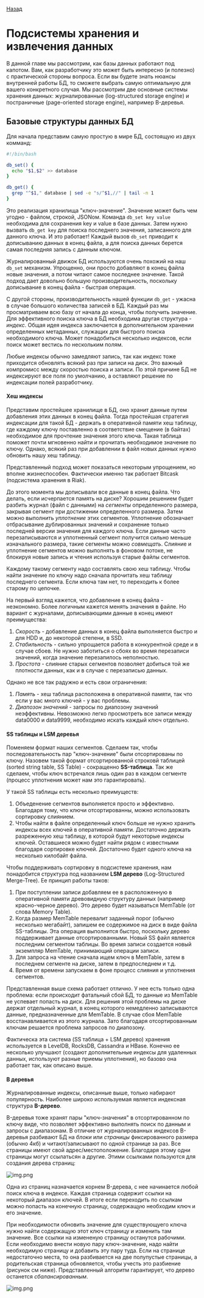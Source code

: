 [Назад](./README.md)

# Подсистемы хранения и извлечения данных

В данной главе мы рассмотрим, как базы данных работают под капотом. Вам, как разработчику это может быть интересно
(и полезно) с практической стороны вопроса. Если вы будете знать нюансы внутренней работы БД, то сможете выбрать
самую оптимальную для вашего конкретного случая. Мы рассмотрим две основные системы хранения данных: журналированные
(log-structured storage engine) и постраничные (page-oriented storage engine), например B-деревья.

## Базовые структуры данных БД
Для начала представим самую простую в мире БД, состоящую из двух комманд:

```bash
#!/bin/bash

db_set() {
  echo "$1,$2" >> database
}

db_get() {
  grep "^$1," database | sed -e "s/^$1,//" | tail -n 1
}
```

Это реализация хранилища "ключ-значение". Значение может быть чем угодно - файлом, строкой, JSONом. Команда 
`db_set key value` необходима для сохранения key и value в 
базе данных. Затем нужно вызвать `db_get key` для поиска последнего значения, записанного для данного ключа. И это 
работает! Каждый вызов `db_set` приводит к дописыванию данных в конец файла, а для поиска данных берется самая 
последняя запись с данным ключом. 

Журналированный движок БД используются очень похожий на наш `db_set` механизм. Упрощенно, они просто добавляют в конец 
файла новые значения, а потом читают самое последнее значение. Такой подход дает довольно большую производительность, 
поскольку дописывание в конец файла - быстрая операция.

С другой стороны, производительность нашей функции `db_get` - ужасна в случае большого количества записей в БД. Каждый 
раз мы просматриваем всю базу от начала до конца, чтобы получить значение. Для эффективного поиска ключа в БД необходима
другая структура - _индекс_. Общая идея индекса заключается в дополнительном хранении определенных метаданных, служащих
для быстрого поиска необходимого ключа. Может понадобиться несколько индексов, если поиск может вестись по нескольким 
полям. 

Любые индексы обычно замедляют запись, так как индекс тоже приходится обновлять всякий раз при записи на диск. Это 
важный компромисс между скоростью поиска и записи. По этой причине БД не индексируют все поля по умолчанию, а оставляют
решение по индексации полей разработчику.

#### Хеш индексы
Представим простейшее хранилище в БД, оно хранит данные путем добавления этих данных в конец файла. Тогда простейшая
стратегия индексации для такой БД - держать в оперативной памяти хеш таблицу, где каждому ключу поставленно в 
соответствие смещение (в байтах) необходимое для прочтение значения этого ключа. Такая таблица поможет почти мгновенно
найти и прочитать необходимое значение по ключу. Однако, всякий раз при добавлении в файл новых данных нужно обновить 
нашу хеш таблицу.

Представленный подход может показаться некоторым упрощением, но вполне жизнеспособен. Фактически именно так работает 
Bitcask (подсистема хранения в Riak). 

До этого момента мы дописывали все данные в конец файла. Что делать, если исчерпается память на диске? Хорошим решением
будет разбить журнал (файл с данными) на _сегменты_ определенного размера, закрывая сегмент при достижении определенного
размера. Затем можно выполнить _уплотнение_ этих сегментов. Уплотнение обозначает отбрасывание дублированных значений и
сохранение только последней версии значения для каждого ключа. Если данные часто перезаписываются и уплотненный
сегмент получится сильно меньше изначального размера, такие сегменты можно _совмещать_. Слияние и уплотнение сегментов 
можно выполнять в фоновом потоке, не блокируя новые запись и чтения используя старые файлы сегментов. 

Каждому такому сегменту надо составлять свою хеш таблицу. Чтобы найти значение по ключу надо сначала прочитать хеш 
таблицу последнего сегмента. Если ключа там нет, то переходить к более старому по цепочке. 

На первый взгляд кажется, что добавление в конец файла - неэкономно. Более логичным кажется менять значения в файле.
Но вариант с журналами, дописывающими данные в конец имеют преимущества:
1) _Скорость_ - добавление данных в конец файла выполняется быстро и для HDD и, до некоторой степени, в SSD.
2) _Стабильность_ - сильно упрощается работа в конкурентной среде и в случае сбоев. Не нужно заботиться о сбоях во время
перезаписи значений, когда значение перезапилось неполностью.
3) _Простота_ - слияние старых сегментов позволяет добиться той же плотности данных, как и в случае с перезаписью данных.

Однако не все так радужно и есть свои ограничения:
1) _Память_ - хеш таблица расположена в оперативной памяти, так что если у вас много ключей - у вас проблемы.
2) _Диапозон значений_ - запросы по диапозону значений неэффективны. Невозможно легко просмотреть все записи между
data0000 и data9999, необходимо искать каждый ключ отдельно.

#### SS таблицы и LSM деревья
Поменяем формат наших сегментов. Сделаем так, чтобы последовательность пар "ключ-значение" были отсортированы по ключу.
Назовем такой формат отсортированной строковй таблицей (sorted string table, SS Table) - сокращенно **SS-таблица**. Так 
же сделаем, чтобы ключ встречался лишь один раз в каждом сегменте (процесс уплотнения может нам это гарантировать). 

У такой SS таблицы есть несколько преимуществ:
1) Объеденение сегментов выполняется просто и эффективно. Благодаря тому, что ключи отсортированны, можно использовать
сортировку слиянием. 
2) Чтобы найти в файле определенный ключ больше не нужно хранить индексы всех ключей в оперативной памяти. Достаточно
держать разреженную хеш таблицу, в которой будут некоторые индексы ключей. Оставшиеся можно будет найти рядом с 
известными благодаря сортировке ключей. Достаточно будет одного ключа на несколько килобайт файла.

Чтобы поддерживать сортировку в подсистеме хранения, нам понадобится структура под названием **LSM дерево** 
(Log-Structured Merge-Tree). Ее принцип работы таков:
1) При поступлении записи добавляем ее в расположенную в оперативной памяти древовидную структуру данных (например 
красно-черное дерево). Это дерево будет называться MemTable (от слова Memory Table).
2) Когда размер MemTable перевалит заданный порог (обычно несколько мегабайт), запишем ее содержимое на диск в виде
файла SS-таблицы. Эта операция выполнится быстро, поскольку дерево поддерживает данные отсортированными. Новый SS файл
является последним сегментом таблицы. Во время записи создается новый экземпляр MemTable, принимающий операции записи.
3) Для запроса на чтение сначала ищем ключ в MemTable, затем в последнем сегменте на диске, затем в предпоследнем и т.д.
4) Время от времени запускаем в фоне процесс слияния и уплотнения сегментов. 

Представленная выше схема работает отлично. У нее есть только одна проблема: если происходит фатальный сбой БД, то
данные из MemTable не успевает попасть на диск. Для решения этой проблемы на диске держат отдельный журнал, в конец 
которого немедленно записываются данные, предназначенные для MemTable. В случае сбоя MemTable восстанавливается из 
этого журнала. Зато благодаря отсортированным ключам решается проблема запросов по диапозону. 

Фактическа эта система (SS таблица + LSM дерево) хранения используется в LevelDB, RocksDB, Cassandra и HBase. Конечно 
ее несколько улучшают (создают дополнительные индексы для удаленных данных, используют разные приемы уплотнения), но 
базово она работает так, как описано выше. 

#### B деревья
Журналированные индексы, описанные выше, только набирают популярность. Наиболее широко используемая является 
индексная структура **B-дерево**. 

B-деревья тоже хранят пары "ключ-значения" в отсортированном по ключу виде, что позволяет эффективно выполнять поиск по
данным и запросы с диапазонам. В отличие от журналированных индексов B-деревья разбивают БД на _блоки_ или _страницы_ 
фиксированного размера (обычно 4кб) и читают/записывают по одной странице за раз. Все страницы имеют свой 
адрес/местоположение. Благодаря этому одни страницы могут ссылатьсян а другие. Этими ссылками пользуются для создания
дерева страниц:

![img.png](../../../../img/highload/b-tree.png)

Одна из страниц назначается корнем B-дерева, с нее начинается любой поиск ключа в индексе. Каждая страница содержит 
ссылки на некоторый диапазон ключей. В итоге если переходить по ссылкам можно попасть на конечную страницу, содержащую 
необходим ключ и его значение. 

При необходимости обновить значение для существующуего ключа нужно найти содержащую этот ключ страницу и изменить 
там значение. Все ссылки на измененую страницу останутся рабочими. Если необходимо внести новую пару ключ-значение, надо
найти необходимую страницу и добавить эту пару туда. Если на странице недостаточно места, то она разбивается на две 
полупустые страницы, а родительская страница обновляется, чтобы учесть это разбиение (рисунок см ниже). Представленный
алгоритм гарантирует, что дерево останется _сбалансированным_.

![img.png](../../../../img/highload/b-tree-add.png)

